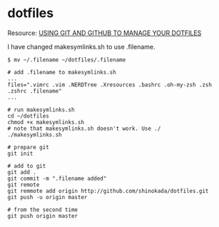 # dotfiles

Resource: [USING GIT AND GITHUB TO MANAGE YOUR DOTFILES](http://blog.smalleycreative.com/tutorials/using-git-and-github-to-manage-your-dotfiles/)

I have changed makesymlinks.sh to use .filename.

```
$ mv ~/.filename ~/dotfiles/.filename

# add .filename to makesymlinks.sh
...
files=".vimrc .vim .NERDTree .Xresources .bashrc .oh-my-zsh .zsh .zshrc .filename"
...

# run makesymlinks.sh
cd ~/dotfiles
chmod +x makesymlinks.sh
# note that makesymlinks.sh doesn't work. Use ./
./makesymlinks.sh 

# prepare git
git init

# add to git
git add .
git commit -m ".filename added"
git remote 
git remmote add origin http://github.com/shinokada/dotfiles.git
git push -u origin master

# from the second time
git push origin master

```
